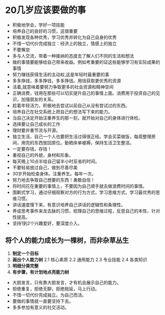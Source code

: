 # 20几岁应该要做的事

- 积极地学会，学好一项技能
- 培养自己的良好的习惯，这很重要
- 积极发现各种优秀，学习优秀并转化为自己自身的优秀
- 不惜一切代价完成独立：经济上的独立，情感上的独立
- 不要懈怠
- 多与人交流，带着一种接纳的态度去了解人们不同的生活和想法
- 做的事情要能够给自己带来收益。例如考重要的证这些能够学习有实际成果的事情
- 努力赚钱获得生活的主动权,这是年轻时最重要的事
- 多多挣钱，多多挣钱，多多挣钱。用钱获取更优秀的资源
- 活着,就意味着要努力争取更多的社会资源和精神空间
- 正确消费，钱用在那些可以切实提升自己的事情上面。消费用于投资自己的见识，加强朋友的关系。
- 趁着年轻活力，积极地去尝试以前自己从没有尝试过的东西。
- 培养自己在社交系统上把自己的想法写下来的能力。
- 当自己决定开始注重养生的那一刻，就开始对自己的身体进行体检。
- 选择要让自己成长的工作
- 理财要并重节流与开源。
- 独立生活，自己一个人也要把生活过得很正经。学会买菜做饭，每周整理房间，用完的东西放回原位。勤晒床单被褥，保持生活卫生整洁。
- 一定要存钱，存钱！
- 重视自己的外貌，身材和形象。
- 每天晚上10点半给自己留半小时反省的时间。
- 不要轻易放过自己，做到尽善尽美
- 30岁开始检查身体。注重养生。每年一次。
- 努力地去争取自己想要的东西！勇敢自信！
- 将时间花在重要的事情上，不要因为自己顺手就去做浪费时间的事情。
- 围剿式学习，通过仔细观察对方的行为方式，学习思维方式，学习最优秀的思维习惯。
- 讲话速度慢下来，有意识培养自己讲话的逻辑性和条理性。
- 养成思考事件来龙去脉的习惯，梳理自己的思维过程，反思自己的本性，针对性提高。
- 坚持1到2个兴趣爱好，要深度介入。

## 将个人的能力成长为一棵树，而非杂草丛生

1. **制定一个目标**
2. **画出个人能力树**
  2.1 核心素质
  2.2 通用能力
  2.3 专业技能
  2.4 各类知识
3. **明细分类完整**
4. **有步骤，有计划地点亮能力树**

- 大胆发言，只有靠大胆发言，才有机会展示自己的能力。
- 拒绝重复，拒绝无聊，拒绝拖延，马上行动。
- 不惜一切代价完成独立。为自己而活。
- 要做的事情就一直要坚持下去。
- 多多参加有意义的社交活动。
